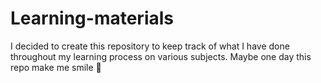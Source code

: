 # Learning-materials

I decided to create this repository to keep track of what I have done throughout my learning process on various subjects. Maybe one day this repo make me smile 🥲 
